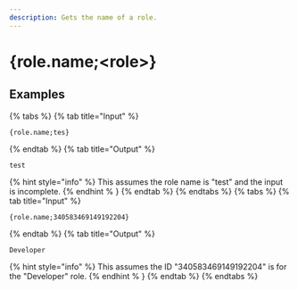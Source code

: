 ```yaml
---
description: Gets the name of a role.
---
```

# {role.name;&lt;role>}
## Examples
{% tabs %}
{% tab title="Input" %}
```text
{role.name;tes}
```
{% endtab %}
{% tab title="Output" %}
```text
test
```
{% hint style="info" %}
This assumes the role name is "test" and the input is incomplete.
{% endhint % }
{% endtab %}
{% endtabs %}
{% tabs %}
{% tab title="Input" %}
```text
{role.name;340583469149192204}
```
{% endtab %}
{% tab title="Output" %}
```text
Developer
```
{% hint style="info" %}
This assumes the ID "340583469149192204" is for the "Developer" role.
{% endhint % }
{% endtab %}
{% endtabs %}